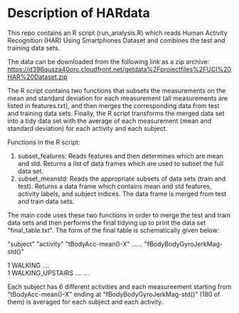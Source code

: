 # Description of HARdata

This repo contains an R script (run_analysis.R) which reads Human Activity Recognition (HAR) Using Smartphones Dataset and combines the test and training data sets.

The data can be downloaded from the following link as a zip archive: https://d396qusza40orc.cloudfront.net/getdata%2Fprojectfiles%2FUCI%20HAR%20Dataset.zip 

The R script contains two functions that subsets the measurements on the mean and standard deviation for each measurement (all measurements are listed in features.txt), and then merges the corresponding data from test and training data sets. Finally, the R script transforms the merged data set into a tidy data set with the average of each measurement (mean and standard deviation) for each activity and each subject. 

Functions in the R script:

1. subset_features: Reads features and then determines which are mean and std. Returns a list of data frames which are used to subset the full data set.
2. subset_meanstd: Reads the appropriate subsets of data sets (train and test). Returns a data frame which contains mean and std features, activity labels, and subject indices. The data frame is merged from test and train data sets.
 
The main code uses these two functions in order to merge the test and train data sets and then performs the final tidying up to print the data set "final_table.txt". The form of the final table is schematically given below:

"subject" "activity" "tBodyAcc-mean()-X" ...... "fBodyBodyGyroJerkMag-std()"

1          WALKING             ....       
1          WALKING_UPSTAIRS    ....
...

Each subject has 6 different activities and each measureement starting from "tBodyAcc-mean()-X" ending at "fBodyBodyGyroJerkMag-std()" (180 of them) is averaged for each subject and each activity. 
